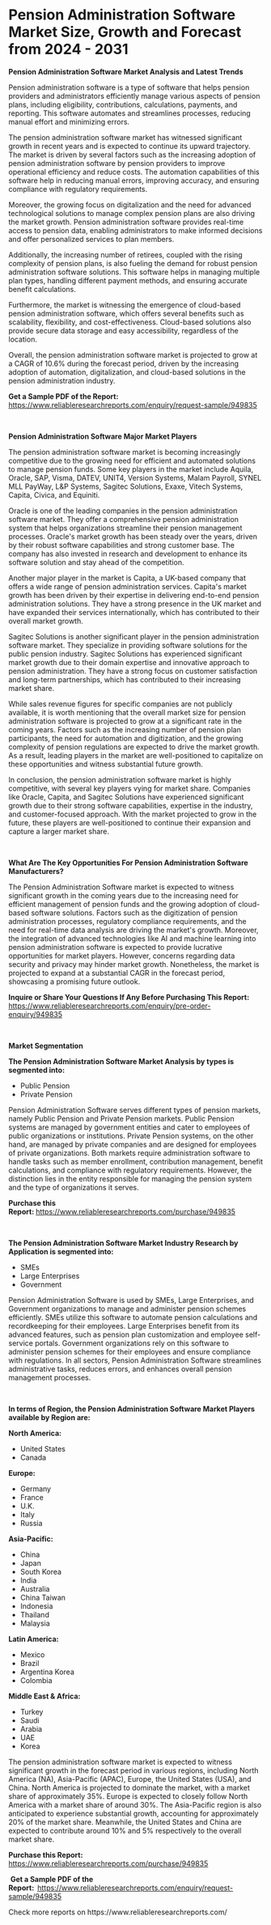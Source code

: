 <p><h1>Pension Administration Software Market Size, Growth and Forecast from 2024 - 2031</h1></p><p><strong>Pension Administration Software Market Analysis and Latest Trends</strong></p>
<p><p>Pension administration software is a type of software that helps pension providers and administrators efficiently manage various aspects of pension plans, including eligibility, contributions, calculations, payments, and reporting. This software automates and streamlines processes, reducing manual effort and minimizing errors.</p><p>The pension administration software market has witnessed significant growth in recent years and is expected to continue its upward trajectory. The market is driven by several factors such as the increasing adoption of pension administration software by pension providers to improve operational efficiency and reduce costs. The automation capabilities of this software help in reducing manual errors, improving accuracy, and ensuring compliance with regulatory requirements.</p><p>Moreover, the growing focus on digitalization and the need for advanced technological solutions to manage complex pension plans are also driving the market growth. Pension administration software provides real-time access to pension data, enabling administrators to make informed decisions and offer personalized services to plan members.</p><p>Additionally, the increasing number of retirees, coupled with the rising complexity of pension plans, is also fueling the demand for robust pension administration software solutions. This software helps in managing multiple plan types, handling different payment methods, and ensuring accurate benefit calculations.</p><p>Furthermore, the market is witnessing the emergence of cloud-based pension administration software, which offers several benefits such as scalability, flexibility, and cost-effectiveness. Cloud-based solutions also provide secure data storage and easy accessibility, regardless of the location.</p><p>Overall, the pension administration software market is projected to grow at a CAGR of 10.6% during the forecast period, driven by the increasing adoption of automation, digitalization, and cloud-based solutions in the pension administration industry.</p></p>
<p><strong>Get a Sample PDF of the Report:&nbsp;</strong> <a href="https://www.reliableresearchreports.com/enquiry/request-sample/949835">https://www.reliableresearchreports.com/enquiry/request-sample/949835</a></p>
<p>&nbsp;</p>
<p><strong>Pension Administration Software Major Market Players</strong></p>
<p><p>The pension administration software market is becoming increasingly competitive due to the growing need for efficient and automated solutions to manage pension funds. Some key players in the market include Aquila, Oracle, SAP, Visma, DATEV, UNIT4, Version Systems, Malam Payroll, SYNEL MLL PayWay, L&P Systems, Sagitec Solutions, Exaxe, Vitech Systems, Capita, Civica, and Equiniti.</p><p>Oracle is one of the leading companies in the pension administration software market. They offer a comprehensive pension administration system that helps organizations streamline their pension management processes. Oracle's market growth has been steady over the years, driven by their robust software capabilities and strong customer base. The company has also invested in research and development to enhance its software solution and stay ahead of the competition.</p><p>Another major player in the market is Capita, a UK-based company that offers a wide range of pension administration services. Capita's market growth has been driven by their expertise in delivering end-to-end pension administration solutions. They have a strong presence in the UK market and have expanded their services internationally, which has contributed to their overall market growth.</p><p>Sagitec Solutions is another significant player in the pension administration software market. They specialize in providing software solutions for the public pension industry. Sagitec Solutions has experienced significant market growth due to their domain expertise and innovative approach to pension administration. They have a strong focus on customer satisfaction and long-term partnerships, which has contributed to their increasing market share.</p><p>While sales revenue figures for specific companies are not publicly available, it is worth mentioning that the overall market size for pension administration software is projected to grow at a significant rate in the coming years. Factors such as the increasing number of pension plan participants, the need for automation and digitization, and the growing complexity of pension regulations are expected to drive the market growth. As a result, leading players in the market are well-positioned to capitalize on these opportunities and witness substantial future growth.</p><p>In conclusion, the pension administration software market is highly competitive, with several key players vying for market share. Companies like Oracle, Capita, and Sagitec Solutions have experienced significant growth due to their strong software capabilities, expertise in the industry, and customer-focused approach. With the market projected to grow in the future, these players are well-positioned to continue their expansion and capture a larger market share.</p></p>
<p>&nbsp;</p>
<p><strong>What Are The Key Opportunities For Pension Administration Software Manufacturers?</strong></p>
<p><p>The Pension Administration Software market is expected to witness significant growth in the coming years due to the increasing need for efficient management of pension funds and the growing adoption of cloud-based software solutions. Factors such as the digitization of pension administration processes, regulatory compliance requirements, and the need for real-time data analysis are driving the market's growth. Moreover, the integration of advanced technologies like AI and machine learning into pension administration software is expected to provide lucrative opportunities for market players. However, concerns regarding data security and privacy may hinder market growth. Nonetheless, the market is projected to expand at a substantial CAGR in the forecast period, showcasing a promising future outlook.</p></p>
<p><strong>Inquire or Share Your Questions If Any Before Purchasing This Report:</strong> <a href="https://www.reliableresearchreports.com/enquiry/pre-order-enquiry/949835">https://www.reliableresearchreports.com/enquiry/pre-order-enquiry/949835</a></p>
<p>&nbsp;</p>
<p><strong>Market Segmentation</strong></p>
<p><strong>The Pension Administration Software Market Analysis by types is segmented into:</strong></p>
<p><ul><li>Public Pension</li><li>Private Pension</li></ul></p>
<p><p>Pension Administration Software serves different types of pension markets, namely Public Pension and Private Pension markets. Public Pension systems are managed by government entities and cater to employees of public organizations or institutions. Private Pension systems, on the other hand, are managed by private companies and are designed for employees of private organizations. Both markets require administration software to handle tasks such as member enrollment, contribution management, benefit calculations, and compliance with regulatory requirements. However, the distinction lies in the entity responsible for managing the pension system and the type of organizations it serves.</p></p>
<p><strong>Purchase this Report:&nbsp;</strong><a href="https://www.reliableresearchreports.com/purchase/949835">https://www.reliableresearchreports.com/purchase/949835</a></p>
<p>&nbsp;</p>
<p><strong>The Pension Administration Software Market Industry Research by Application is segmented into:</strong></p>
<p><ul><li>SMEs</li><li>Large Enterprises</li><li>Government</li></ul></p>
<p><p>Pension Administration Software is used by SMEs, Large Enterprises, and Government organizations to manage and administer pension schemes efficiently. SMEs utilize this software to automate pension calculations and recordkeeping for their employees. Large Enterprises benefit from its advanced features, such as pension plan customization and employee self-service portals. Government organizations rely on this software to administer pension schemes for their employees and ensure compliance with regulations. In all sectors, Pension Administration Software streamlines administrative tasks, reduces errors, and enhances overall pension management processes.</p></p>
<p>&nbsp;</p>
<p><strong>In terms of Region, the Pension Administration Software Market Players available by Region are:</strong></p>
<p>
    <p> <strong> North America: </strong>
        <ul>
            <li>United States</li>
            <li>Canada</li>
        </ul>
        </p> 
    <p> <strong> Europe: </strong>
        <ul>
            <li>Germany</li>
            <li>France</li>
            <li>U.K.</li>
            <li>Italy</li>
            <li>Russia</li>
        </ul>
        </p> 
    <p> <strong> Asia-Pacific: </strong>
        <ul>
            <li>China</li>
            <li>Japan</li>
            <li>South Korea</li>
            <li>India</li>
            <li>Australia</li>
            <li>China Taiwan</li>
            <li>Indonesia</li>
            <li>Thailand</li>
            <li>Malaysia</li>
        </ul>
        </p> 
    <p> <strong> Latin America: </strong>
        <ul>
            <li>Mexico</li>
            <li>Brazil</li>
            <li>Argentina Korea</li>
            <li>Colombia</li>
        </ul>
        </p> 
    <p> <strong> Middle East & Africa: </strong>
        <ul>
            <li>Turkey</li>
            <li>Saudi</li>
            <li>Arabia</li>
            <li>UAE</li>
            <li>Korea</li>
        </ul>
    </p>
    </p>
<p><p>The pension administration software market is expected to witness significant growth in the forecast period in various regions, including North America (NA), Asia-Pacific (APAC), Europe, the United States (USA), and China. North America is projected to dominate the market, with a market share of approximately 35%. Europe is expected to closely follow North America with a market share of around 30%. The Asia-Pacific region is also anticipated to experience substantial growth, accounting for approximately 20% of the market share. Meanwhile, the United States and China are expected to contribute around 10% and 5% respectively to the overall market share.</p></p>
<p><strong>Purchase this Report: </strong><a href="https://www.reliableresearchreports.com/purchase/949835">https://www.reliableresearchreports.com/purchase/949835</a></p>
<p>&nbsp;<strong>Get a Sample PDF of the Report:&nbsp;&nbsp;</strong><a href="https://www.reliableresearchreports.com/enquiry/request-sample/949835">https://www.reliableresearchreports.com/enquiry/request-sample/949835</a></p>
<p><strong></strong></p>
<p>Check more reports on https://www.reliableresearchreports.com/</p>